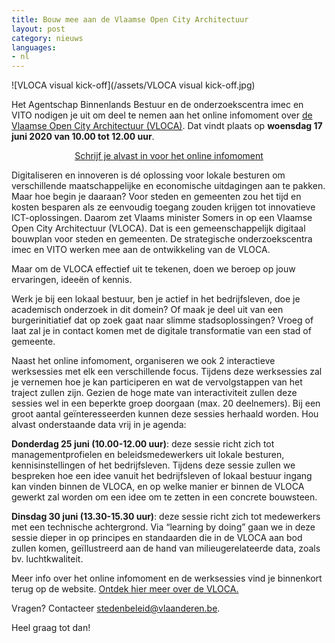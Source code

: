 ```yaml
---
title: Bouw mee aan de Vlaamse Open City Architectuur
layout: post
category: nieuws
languages:
- nl
---
```

![VLOCA visual kick-off](/assets/VLOCA visual kick-off.jpg)

Het Agentschap Binnenlands Bestuur en de onderzoekscentra imec en VITO nodigen je uit om deel te nemen aan het online infomoment over [de Vlaamse Open City Architectuur (VLOCA)](https://smart.flanders.be/vloca.html). Dat vindt plaats op **woensdag 17 juni 2020 van 10.00 tot 12.00 uur**.  

<p align="center">
<a class="button" href="http://stedenbeleid.vlaanderen.be/inschrijving-online-infomoment-vloca">Schrijf je alvast in voor het online infomoment</a>
</p>

Digitaliseren en innoveren is dé oplossing voor lokale besturen om verschillende maatschappelijke en economische uitdagingen aan te pakken. Maar hoe begin je daaraan? Voor steden en gemeenten zou het tijd en kosten besparen als ze eenvoudig toegang zouden krijgen tot innovatieve ICT-oplossingen. Daarom zet Vlaams minister Somers in op een Vlaamse Open City Architectuur (VLOCA). Dat is een gemeenschappelijk digitaal bouwplan voor steden en gemeenten. De strategische onderzoekscentra imec en VITO werken mee aan de ontwikkeling van de VLOCA.

Maar om de VLOCA effectief uit te tekenen, doen we beroep op jouw ervaringen, ideeën of kennis.

Werk je bij een lokaal bestuur, ben je actief in het bedrijfsleven, doe je academisch onderzoek in dit domein? Of maak je deel uit van een burgerinitiatief dat op zoek gaat naar slimme stadsoplossingen? Vroeg of laat zal je in contact komen met de digitale transformatie van een stad of gemeente. 

Naast het online infomoment, organiseren we ook 2 interactieve werksessies met elk een verschillende focus. Tijdens deze werksessies zal je vernemen hoe je kan participeren en wat de vervolgstappen van het traject zullen zijn. Gezien de hoge mate van interactiviteit zullen deze sessies wel in een beperkte groep doorgaan (max. 20 deelnemers). Bij een groot aantal geïnteresseerden kunnen deze sessies herhaald worden. Hou alvast onderstaande data vrij in je agenda: 

**Donderdag 25 juni (10.00-12.00 uur)**: deze sessie richt zich tot managementprofielen en beleidsmedewerkers uit lokale besturen, kennisinstellingen of het bedrijfsleven. Tijdens deze sessie zullen we bespreken hoe een idee vanuit het bedrijfsleven of lokaal bestuur ingang kan vinden binnen de VLOCA, en op welke manier er binnen de VLOCA gewerkt zal worden om een idee om te zetten in een concrete bouwsteen.

**Dinsdag 30 juni (13.30-15.30 uur)**: deze sessie richt zich tot medewerkers met een technische achtergrond. Via “learning by doing” gaan we in deze sessie dieper in op principes en standaarden die in de VLOCA aan bod zullen komen, geïllustreerd aan de hand van milieugerelateerde data, zoals bv. luchtkwaliteit.

Meer info over het online infomoment en de werksessies vind je binnenkort terug op de website. [Ontdek hier meer over de VLOCA.](https://smart.flanders.be/vloca.html)

Vragen?
Contacteer [stedenbeleid@vlaanderen.be](mailto:stedenbeleid@vlaanderen.be).

Heel graag tot dan! 
